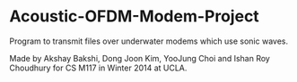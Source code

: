 Acoustic-OFDM-Modem-Project
===========================

Program to transmit files over underwater modems which use sonic waves.

Made by Akshay Bakshi, Dong Joon Kim, YooJung Choi and Ishan Roy Choudhury for CS M117 in Winter 2014 at UCLA.